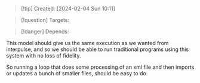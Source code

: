 
>[!tip] Created: [2024-02-04 Sun 10:11]

>[!question] Targets: 

>[!danger] Depends: 

This model should give us the same execution as we wanted from interpulse, and so we should be able to run traditional programs using this system with no loss of fidelity.

So running a loop that does some processing of an xml file and then imports or updates a bunch of smaller files, should be easy to do.